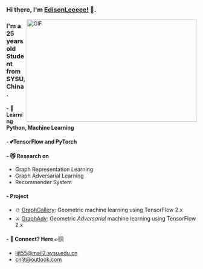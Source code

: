 ### Hi there, I'm [EdisonLeeeee!](https://github.com/EdisonLeeeee) 👋. 

<img align="right" height="270px" width="450px" alt="GIF" src="https://media.giphy.com/media/paVD7uL8uz6us/giphy.gif" />

### I'm a 25 years old Student from SYSU, China.

#### - 🥀 Learning Python, Machine Learning
#### - 💕TensorFlow and PyTorch
#### - 😼 Research on

+ Graph Representation Learning
+ Graph Adversarial Learning
+ Recommender System

#### - Project
+ ⛄ [GraphGallery](https://github.com/EdisonLeeeee/GraphGallery): Geometric machine learning using TensorFlow 2.x
+ ⚔ [GraphAdv](https://github.com/EdisonLeeeee/GraphAdv): Geometric *Adversarial* machine learning using TensorFlow 2.x

#### - 💬 Connect? Here 👉🏼
+ lijt55@mail2.sysu.edu.cn
+ cnljt@outlook.com
